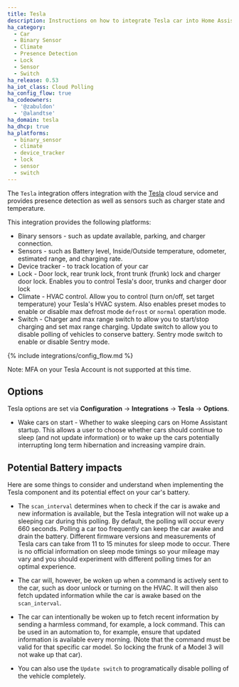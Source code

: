 ```yaml
---
title: Tesla
description: Instructions on how to integrate Tesla car into Home Assistant.
ha_category:
  - Car
  - Binary Sensor
  - Climate
  - Presence Detection
  - Lock
  - Sensor
  - Switch
ha_release: 0.53
ha_iot_class: Cloud Polling
ha_config_flow: true
ha_codeowners:
  - '@zabuldon'
  - '@alandtse'
ha_domain: tesla
ha_dhcp: true
ha_platforms:
  - binary_sensor
  - climate
  - device_tracker
  - lock
  - sensor
  - switch
---
```


The `Tesla` integration offers integration with the [Tesla](https://auth.tesla.com/login) cloud service and provides presence detection as well as sensors such as charger state and temperature.


This integration provides the following platforms:

- Binary sensors - such as update available, parking, and charger connection.
- Sensors - such as Battery level, Inside/Outside temperature, odometer, estimated range, and charging rate.
- Device tracker - to track location of your car
- Lock - Door lock, rear trunk lock, front trunk (frunk) lock and charger door lock. Enables you to control Tesla's door, trunks and charger door lock
- Climate - HVAC control. Allow you to control (turn on/off, set target temperature) your Tesla's HVAC system. Also enables preset modes to enable or disable max defrost mode `defrost` or `normal` operation mode.
- Switch - Charger and max range switch to allow you to start/stop charging and set max range charging. Update switch to allow you to disable polling of vehicles to conserve battery. Sentry mode switch to enable or disable Sentry mode.

{% include integrations/config_flow.md %}

<div class='note warning'>
  
  Note: MFA on your Tesla Account is not supported at this time.

</div>

## Options

Tesla options are set via **Configuration** -> **Integrations** -> **Tesla** -> **Options**.

* Wake cars on start - Whether to wake sleeping cars on Home Assistant startup. This allows a user to choose whether cars should continue to sleep (and not update information) or to wake up the cars potentially interrupting long term hibernation and increasing vampire drain.

## Potential Battery impacts

Here are some things to consider and understand when implementing the Tesla component and its potential effect on your car's battery.

- The `scan_interval` determines when to check if the car is awake and new information is available, but the Tesla integration will not wake up a sleeping car during this polling.  By default, the polling will occur every 660 seconds. Polling a car too frequently can keep the car awake and drain the battery. Different firmware versions and measurements of Tesla cars can take from 11 to 15 minutes for sleep mode to occur. There is no official information on sleep mode timings so your mileage may vary and you should experiment with different polling times for an optimal experience.
* The car will, however, be woken up when a command is actively sent to the car, such as door unlock or turning on the HVAC. It will then also fetch updated information while the car is awake based on the `scan_interval`.
- The car can intentionally be woken up to fetch recent information by sending a harmless command, for example, a lock command. This can be used in an automation to, for example, ensure that updated information is available every morning. (Note that the command must be valid for that specific car model. So locking the frunk of a Model 3 will not wake up that car).
* You can also use the `Update switch` to programatically disable polling of the vehicle completely.
